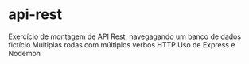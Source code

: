 # api-rest
Exercício de montagem de API Rest, navegagando um banco de dados fictício
Multiplas rodas com múltiplos verbos HTTP
Uso de Express e Nodemon